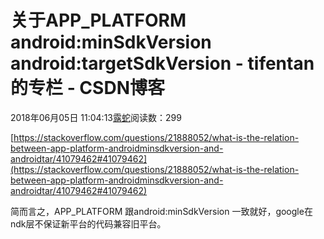 # 关于APP_PLATFORM android:minSdkVersion   android:targetSdkVersion - tifentan的专栏 - CSDN博客





2018年06月05日 11:04:13[露蛇](https://me.csdn.net/tifentan)阅读数：299








[https://stackoverflow.com/questions/21888052/what-is-the-relation-between-app-platform-androidminsdkversion-and-androidtar/41079462#41079462](https://stackoverflow.com/questions/21888052/what-is-the-relation-between-app-platform-androidminsdkversion-and-androidtar/41079462#41079462)

简而言之，APP_PLATFORM 跟android:minSdkVersion 一致就好，google在ndk层不保证新平台的代码兼容旧平台。



